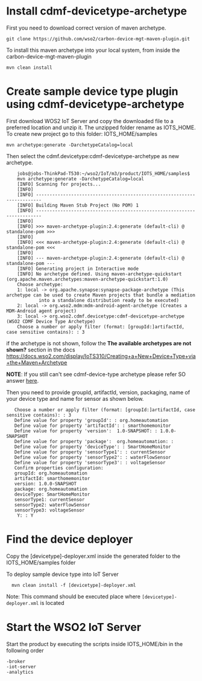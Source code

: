# Install cdmf-devicetype-archetype

First you need to download correct version of maven archetype.

    git clone https://github.com/wso2/carbon-device-mgt-maven-plugin.git


To install this maven archetype into your local system, from inside the carbon-device-mgt-maven-plugin

    mvn clean install

# Create sample device type plugin using cdmf-devicetype-archetype  

First download WOS2 IoT Server and copy the downloaded file to a preferred location and unzip it. The unzipped folder rename as IOTS_HOME.
To create new project go to this folder:  IOTS_HOME/samples
    
    mvn archetype:generate -DarchetypeCatalog=local
    
Then select the cdmf.devicetype:cdmf-devicetype-archetype as new archetype. 

        jobs@jobs-ThinkPad-T530:~/wso2/IoT/m3/product/IOTS_HOME/samples$ 
        mvn archetype:generate -DarchetypeCatalog=local
        [INFO] Scanning for projects...
        [INFO]                                                                         
        [INFO] ------------------------------------------------------------------------
        [INFO] Building Maven Stub Project (No POM) 1
        [INFO] ------------------------------------------------------------------------
        [INFO] 
        [INFO] >>> maven-archetype-plugin:2.4:generate (default-cli) @ standalone-pom >>>
        [INFO] 
        [INFO] <<< maven-archetype-plugin:2.4:generate (default-cli) @ standalone-pom <<<
        [INFO] 
        [INFO] --- maven-archetype-plugin:2.4:generate (default-cli) @ standalone-pom ---
        [INFO] Generating project in Interactive mode
        [INFO] No archetype defined. Using maven-archetype-quickstart (org.apache.maven.archetypes:maven-archetype-quickstart:1.0)
        Choose archetype:
        1: local -> org.apache.synapse:synapse-package-archetype (This archetype can be used to create Maven projects that bundle a mediation
                into a standalone distribution ready to be executed)
        2: local -> org.wso2.mdm:mdm-android-agent-archetype (Creates a MDM-Android agent project)
        3: local -> org.wso2.cdmf.devicetype:cdmf-devicetype-archetype (WSO2 CDMF Device Type Archetype)
        Choose a number or apply filter (format: [groupId:]artifactId, case sensitive contains): : 3


 if the archetype is not shown, follow the **The available archetypes are not shown?** section in the  docs https://docs.wso2.com/display/IoTS310/Creating+a+New+Device+Type+via+the+Maven+Archetype

**NOTE**: If you still can't see cdmf-device-type archetype please refer SO answer [here](http://stackoverflow.com/a/43108651/1560536).

 Then you need to provide groupId, artifactId, version, packaging, name of your device type and name for sensor as shown below.
 
       Choose a number or apply filter (format: [groupId:]artifactId, case sensitive contains): : 3
       Define value for property 'groupId': : org.homeautomation
       Define value for property 'artifactId': : smarthomemonitor
       Define value for property 'version':  1.0-SNAPSHOT: : 1.0.0-SNAPSHOT
       Define value for property 'package':  org.homeautomation: : 
       Define value for property 'deviceType': : SmartHomeMonitor
       Define value for property 'sensorType1': : currentSensor
       Define value for property 'sensorType2': : waterFlowSensor
       Define value for property 'sensorType3': : voltageSensor
       Confirm properties configuration:
       groupId: org.homeautomation
       artifactId: smarthomemonitor
       version: 1.0.0-SNAPSHOT
       package: org.homeautomation
       deviceType: SmartHomeMonitor
       sensorType1: currentSensor
       sensorType2: waterFlowSensor
       sensorType3: voltageSensor
        Y: : Y



# Find the device deployer

Copy the [devicetype]-deployer.xml inside the generated folder to the IOTS_HOME/samples folder


To deploy sample device type into IoT Server

      mvn clean install -f [devicetype]-deployer.xml
      
Note: This command should be executed place where `[devicetype]-deployer.xml` is located

# Start the WSO2 IoT Server

Start the product by executing the scripts inside  IOTS_HOME/bin in the following order

    -broker
    -iot-server
    -analytics


